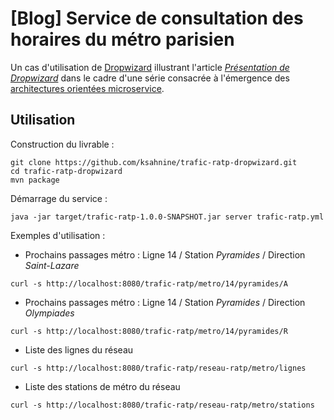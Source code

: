 # [Blog] Service de consultation des horaires du métro parisien
Un cas d'utilisation de <a href="http://dropwizard.io/">Dropwizard</a> illustrant l'article <i><a href="http://blog.inovia-conseil.fr/?p=156">Présentation de Dropwizard</a></i> dans le cadre d'une série consacrée à l'émergence des <a href="http://blog.inovia-conseil.fr/?p=155">architectures orientées microservice</a>.

## Utilisation
Construction du livrable :
```
git clone https://github.com/ksahnine/trafic-ratp-dropwizard.git
cd trafic-ratp-dropwizard
mvn package
```
Démarrage du service :
```
java -jar target/trafic-ratp-1.0.0-SNAPSHOT.jar server trafic-ratp.yml
```
Exemples d'utilisation :
 - Prochains passages métro : Ligne 14 / Station <i>Pyramides</i> / Direction <i>Saint-Lazare</i>
```
curl -s http://localhost:8080/trafic-ratp/metro/14/pyramides/A
```
 - Prochains passages métro : Ligne 14 / Station <i>Pyramides</i> / Direction <i>Olympiades</i>
```
curl -s http://localhost:8080/trafic-ratp/metro/14/pyramides/R
```
 - Liste des lignes du réseau
```
curl -s http://localhost:8080/trafic-ratp/reseau-ratp/metro/lignes
```
 - Liste des stations de métro du réseau
```
curl -s http://localhost:8080/trafic-ratp/reseau-ratp/metro/stations
```
